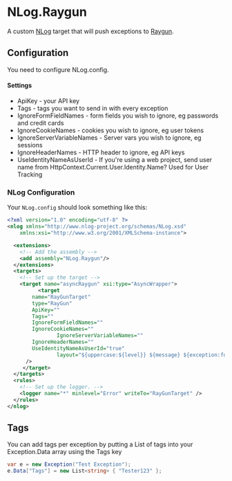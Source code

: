 NLog.Raygun
===========

A custom [NLog] target that will push exceptions to [Raygun].

[NLog]: http://nlog-project.org/
[Raygun]: http://raygun.io/

## Configuration

You need to configure NLog.config.

#### Settings

* ApiKey - your API key
* Tags - tags you want to send in with every exception
* IgnoreFormFieldNames - form fields you wish to ignore, eg passwords and credit cards
* IgnoreCookieNames - cookies you wish to ignore, eg user tokens
* IgnoreServerVariableNames - Server vars you wish to ignore, eg sessions
* IgnoreHeaderNames - HTTP header to ignore, eg API keys
* UseIdentityNameAsUserId - If you're using a web project, send user name from HttpContext.Current.User.Identity.Name? Used for User Tracking

### NLog Configuration

Your `NLog.config` should look something like this:

```xml
<?xml version="1.0" encoding="utf-8" ?>
<nlog xmlns="http://www.nlog-project.org/schemas/NLog.xsd"
    xmlns:xsi="http://www.w3.org/2001/XMLSchema-instance">

  <extensions>
    <!-- Add the assembly -->
    <add assembly="NLog.Raygun"/>
  </extensions>
  <targets>
    <!-- Set up the target -->
    <target name="asyncRaygun" xsi:type="AsyncWrapper">
		  <target 
        name="RayGunTarget" 
        type="RayGun" 
        ApiKey="" 
        Tags="" 
        IgnoreFormFieldNames="" 
        IgnoreCookieNames=""
				IgnoreServerVariableNames="" 
        IgnoreHeaderNames=""
        UseIdentityNameAsUserId="true"
				layout="${uppercase:${level}} ${message} ${exception:format=ToString,StackTrace}${newline}"
      />
	 </target>
  </targets>
  <rules>
    <!-- Set up the logger. -->
    <logger name="*" minlevel="Error" writeTo="RayGunTarget" />
  </rules>
</nlog>
```

## Tags

You can add tags per exception by putting a List<string> of tags into your Exception.Data array using the Tags key

```csharp
var e = new Exception("Test Exception");
e.Data["Tags"] = new List<string> { "Tester123" }; 
```
